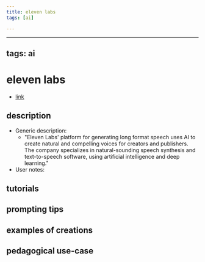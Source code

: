 ```yaml
---
title: eleven labs
tags: [ai]

---
```


---
tags: ai 
---


# eleven labs


* [link](https://beta.elevenlabs.io/)

## description
* Generic description: 
    * "Eleven Labs' platform for generating long format speech uses AI to create natural and compelling voices for creators and publishers. The company specializes in natural-sounding speech synthesis and text-to-speech software, using artificial intelligence and deep learning."
* User notes:

## tutorials

## prompting tips

## examples of creations 

## pedagogical use-case 
